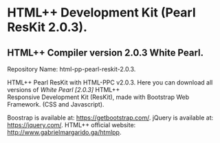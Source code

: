 # HTML++ Development Kit (Pearl ResKit 2.0.3). 
## HTML++ Compiler version 2.0.3 White Pearl. 

Repository Name: html-pp-pearl-reskit-2.0.3. 
  
HTML++ Pearl ResKit with HTML-PPC v2.0.3. 
Here you can download all versions of *White Pearl [2.0.3]* HTML++  
Responsive Development Kit (ResKit), made with Bootstrap Web Framework. 
(CSS and Javascript).  

Boostrap is available at: https://getbootstrap.com/. 
jQuery is available at: https://jquery.com/. 
HTML++ official website: http://www.gabrielmargarido.ga/htmlpp. 
